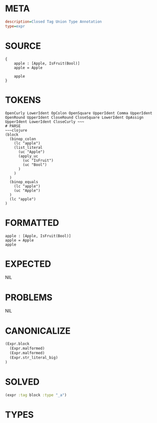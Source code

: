 # META
~~~ini
description=Closed Tag Union Type Annotation
type=expr
~~~
# SOURCE
~~~roc
{
	apple : [Apple, IsFruit(Bool)]
	apple = Apple

	apple
}
~~~
# TOKENS
~~~text
OpenCurly LowerIdent OpColon OpenSquare UpperIdent Comma UpperIdent OpenRound UpperIdent CloseRound CloseSquare LowerIdent OpAssign UpperIdent LowerIdent CloseCurly ~~~
# PARSE
~~~clojure
(block
  (binop_colon
    (lc "apple")
    (list_literal
      (uc "Apple")
      (apply_uc
        (uc "IsFruit")
        (uc "Bool")
      )
    )
  )
  (binop_equals
    (lc "apple")
    (uc "Apple")
  )
  (lc "apple")
)
~~~
# FORMATTED
~~~roc
apple : [Apple, IsFruit(Bool)]
apple = Apple
apple
~~~
# EXPECTED
NIL
# PROBLEMS
NIL
# CANONICALIZE
~~~clojure
(Expr.block
  (Expr.malformed)
  (Expr.malformed)
  (Expr.str_literal_big)
)
~~~
# SOLVED
~~~clojure
(expr :tag block :type "_a")
~~~
# TYPES
~~~roc
~~~
